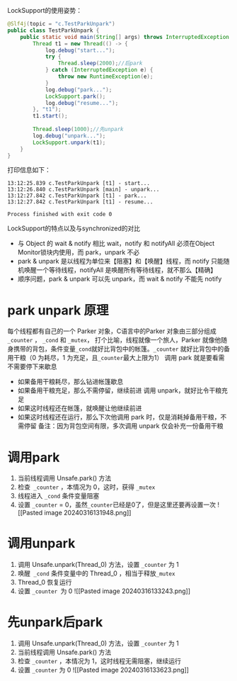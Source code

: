 LockSupport的使用姿势：
```java
@Slf4j(topic = "c.TestParkUnpark")  
public class TestParkUnpark {  
    public static void main(String[] args) throws InterruptedException {  
        Thread t1 = new Thread(() -> {  
            log.debug("start...");  
            try {  
                Thread.sleep(2000);//后park  
            } catch (InterruptedException e) {  
                throw new RuntimeException(e);  
            }  
            log.debug("park...");  
            LockSupport.park();  
            log.debug("resume...");  
        }, "t1");  
        t1.start();  
  
        Thread.sleep(1000);//先unpark  
        log.debug("unpark...");  
        LockSupport.unpark(t1);  
    }  
}
```
打印信息如下：
```shell
13:12:25.839 c.TestParkUnpark [t1] - start...
13:12:26.840 c.TestParkUnpark [main] - unpark...
13:12:27.842 c.TestParkUnpark [t1] - park...
13:12:27.842 c.TestParkUnpark [t1] - resume...

Process finished with exit code 0
```
LockSupport的特点以及与synchronized的对比
- 与 Object 的 wait & notify 相比 wait，notify 和 notifyAll 必须在Object Monitor锁块内使用，而 park，unpark 不必 
- park & unpark 是以线程为单位来【阻塞】和【唤醒】线程，而 notify 只能随机唤醒一个等待线程，notifyAll 是唤醒所有等待线程，就不那么【精确】 
- 顺序问题，park & unpark 可以先 unpark，而 wait & notify 不能先 notify

# park unpark 原理 
每个线程都有自己的一个 Parker 对象，C语言中的Parker 对象由三部分组成 `_counter` ， `_cond` 和 `_mutex`， 打个比喻，线程就像一个旅人，Parker 就像他随身携带的背包，条件变量`_cond`就好比背包中的帐篷。`_counter` 就好比背包中的备用干粮（0 为耗尽，1 为充足，且`_counter`最大上限为1） 
调用 park 就是要看需不需要停下来歇息 
- 如果备用干粮耗尽，那么钻进帐篷歇息 
- 如果备用干粮充足，那么不需停留，继续前进 
调用 unpark，就好比令干粮充足 
- 如果这时线程还在帐篷，就唤醒让他继续前进 
- 如果这时线程还在运行，那么下次他调用 park 时，仅是消耗掉备用干粮，不需停留
备注：因为背包空间有限，多次调用 unpark 仅会补充一份备用干粮

# 调用park
1. 当前线程调用 Unsafe.park() 方法 
2. 检查` _counter` ，本情况为 0，这时，获得 `_mutex` 
3. 线程进入 `_cond` 条件变量阻塞 
4. 设置 `_counter` = 0，虽然`_counter`已经是0了，但是这里还要再设置一次
![[Pasted image 20240316131948.png]]

# 调用unpark
1. 调用 Unsafe.unpark(Thread_0) 方法，设置 `_counter` 为 1 
2. 唤醒` _cond` 条件变量中的 Thread_0 ，相当于释放`_mutex` 
3. Thread_0 恢复运行 
4. 设置 `_counter `为 0
![[Pasted image 20240316133243.png]]
# 先unpark后park
1. 调用 Unsafe.unpark(Thread_0) 方法，设置 `_counter` 为 1 
2. 当前线程调用 Unsafe.park() 方法 
3. 检查 `_counter` ，本情况为 1，这时线程无需阻塞，继续运行 
4. 设置 `_counter` 为 0
![[Pasted image 20240316133623.png]]